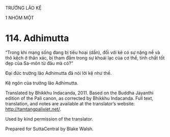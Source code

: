 TRƯỞNG LÃO KỆ

1 NHÓM MỘT

# 114\. Adhimutta

“Trong khi mạng sống đang bị tiêu hoại (dần), đối với kẻ có sự nặng nề và thô kệch ở thân xác, bị tham đắm trong sự khoái lạc của cơ thể, tính chất tốt đẹp của Sa-môn từ đâu mà có?”

Đại đức trưởng lão Adhimutta đã nói lời kệ như thế.

Kệ ngôn của trưởng lão Adhimutta.

Translated by Bhikkhu Indacanda, 2011. Based on the Buddha Jayanthi edition of the Pali canon, as corrected by Bhikkhu Indacanda. Full text, translation, and notes are available at the translator’s website: http://tamtangpaliviet.net/.

Used by kind permission of the translator.

Prepared for SuttaCentral by Blake Walsh.